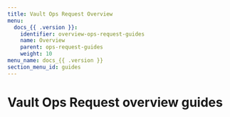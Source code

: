 ```yaml
---
title: Vault Ops Request Overview
menu:
  docs_{{ .version }}:
    identifier: overview-ops-request-guides
    name: Overview
    parent: ops-request-guides
    weight: 10
menu_name: docs_{{ .version }}
section_menu_id: guides
---
```


# Vault Ops Request overview guides